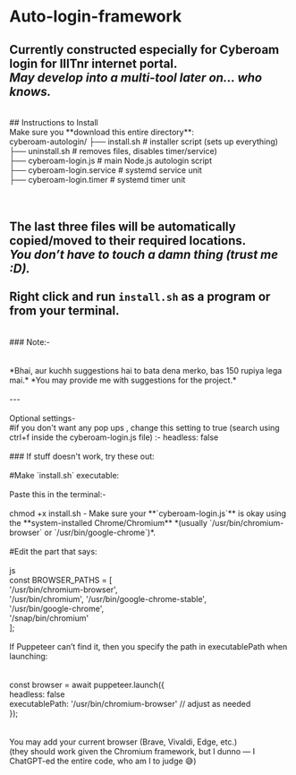 # Auto-login-framework

Currently constructed **especially for Cyberoam login for IIITnr internet portal**.  
*May develop into a multi-tool later on… who knows.*
<br>
---
<br>
## Instructions to Install
<br>
Make sure you **download this entire directory**:
<br>
cyberoam-autologin/
├── install.sh # installer script (sets up everything) <br>
├── uninstall.sh # removes files, disables timer/service)<br>
├── cyberoam-login.js # main Node.js autologin script<br>
├── cyberoam-login.service # systemd service unit<br>
├── cyberoam-login.timer # systemd timer unit<br>
<br>
<br>

The last three files will be **automatically copied/moved to their required locations**.  
*You don’t have to touch a damn thing (trust me :D).*
<br>
<br>
Right click and **run `install.sh` as a program** or from your terminal.
<br>
---
<br>
### Note:-
<br>
<br>
<br>
*Bhai, aur kuchh suggestions hai to bata dena merko, bas 150 rupiya lega mai.*  
*You may provide me with suggestions for the project.*
<br>
<br>
---
<br>
<br>
Optional settings-
<br>
#if you don't want any pop ups , change this setting to true (search using ctrl+f inside the cyberoam-login.js file) :- 
headless: false
<br>
<br>
### If stuff doesn't work, try these out:
<br>
<br>
#Make `install.sh` executable:
<br>
<br>
Paste this in the terminal:-
<br>
<br>
chmod +x install.sh
- Make sure your **`cyberoam-login.js`** is okay using the **system-installed Chrome/Chromium**  
  *(usually `/usr/bin/chromium-browser` or `/usr/bin/google-chrome`)*.
<br>
<br>
 #Edit the part that says:
<br>
<br>
js<br>
const BROWSER_PATHS = [ <br>
  '/usr/bin/chromium-browser',<br>
  '/usr/bin/chromium',
  '/usr/bin/google-chrome-stable',<br>
  '/usr/bin/google-chrome',<br>
  '/snap/bin/chromium' <br>
]; <br>
<br>
If Puppeteer can’t find it, then you specify the path in executablePath when launching: <br>
<br>
<br>
const browser = await puppeteer.launch({ <br>
  headless: false <br>
  executablePath: '/usr/bin/chromium-browser' // adjust as needed <br>
}); <br>
<br>
<br>
You may add your current browser (Brave, Vivaldi, Edge, etc.) <br>
(they should work given the Chromium framework, but I dunno — I ChatGPT-ed the entire code, who am I to judge 😅) <br>


